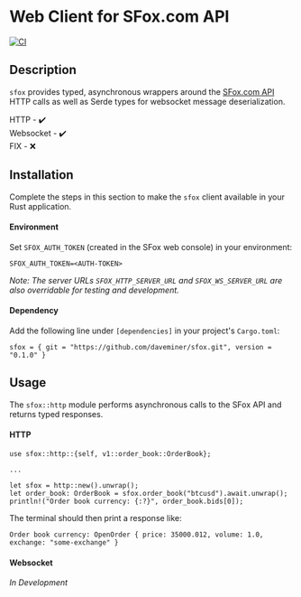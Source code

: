 # Web Client for SFox.com API

[![CI](https://github.com/daveminer/sfox/actions/workflows/test.yml/badge.svg)](https://github.com/daveminer/sfox/actions/workflows/test.yml)


## Description  
`sfox` provides typed, asynchronous wrappers around the [SFox.com API](https://docs.sfox.com/) HTTP calls
as well as Serde types for websocket message deserialization.  

HTTP - :heavy_check_mark:  
Websocket  - :heavy_check_mark:  
FIX - :x:

## Installation

Complete the steps in this section to make the `sfox` client available in your Rust application. 

#### Environment

Set `SFOX_AUTH_TOKEN` (created in the SFox web console) in your environment:    
```
SFOX_AUTH_TOKEN=<AUTH-TOKEN>
```

_Note: The server URLs `SFOX_HTTP_SERVER_URL` and `SFOX_WS_SERVER_URL` are also overridable for testing and development._

#### Dependency

Add the following line under ```[dependencies]``` in your project's `Cargo.toml`:  
```
sfox = { git = "https://github.com/daveminer/sfox.git", version = "0.1.0" }
```

## Usage

The ```sfox::http``` module performs asynchronous calls to the SFox API and returns typed responses.

#### HTTP

```
use sfox::http::{self, v1::order_book::OrderBook};

...

let sfox = http::new().unwrap();
let order_book: OrderBook = sfox.order_book("btcusd").await.unwrap();
println!("Order book currency: {:?}", order_book.bids[0]);
```

The terminal should then print a response like:
```
Order book currency: OpenOrder { price: 35000.012, volume: 1.0, exchange: "some-exchange" }
```

#### Websocket

_In Development_
